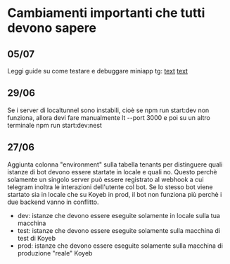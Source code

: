 # Cambiamenti importanti che tutti devono sapere

## 05/07
Leggi guide su come testare e debuggare miniapp tg:
[text](https://docs.google.com/document/d/1ZFopIMfVqP2MgXgOA1dRU71IUQRWwqWZXjbPx3u5LLc/edit)
[text](https://core.telegram.org/bots/webapps#testing-mini-apps)

## 29/06
Se i server di localtunnel sono instabili, cioè se npm run start:dev non funziona, allora devi fare manualmente lt --port 3000 e poi su un altro terminale npm run start:dev:nest

## 27/06
 Aggiunta colonna "environment" sulla tabella tenants per distinguere quali istanze di bot devono essere startate in locale e quali no. Questo perchè solamente un singolo server può essere registrato al webhook a cui telegram inoltra le interazioni dell'utente col bot. Se lo stesso bot viene startato sia in locale che su Koyeb in prod, il bot non funziona più perchè i due backend vanno in conflitto. 
 - dev: istanze che devono essere eseguite solamente in locale sulla tua macchina
 - test: istanze che devono essere eseguite solamente sulla macchina di test di Koyeb
 - prod: istanze che devono essere eseguite solamente sulla macchina di produzione "reale" Koyeb



